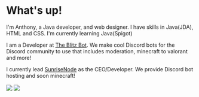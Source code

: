 <h1>What's up!</h1>
<p> I'm Anthony, a Java developer, and web designer. I have skills in Java(JDA), HTML and CSS. I'm currently learning Java(Spigot)

<p>I am a Developer at <a href="https://theblitzbot.com">The Blitz Bot</a>. We make cool Discord bots for the Discord community to use that includes moderation, minecraft to valorant and more! </p>

<p>I currently lead <a href="https://sunrisenode.live">SunriseNode</a> as the CEO/Developer. We provide Discord bot hosting and soon minecraft!</p>
  
<img align="center" src="https://github-readme-stats.vercel.app/api//?username=JTXOfficial&theme=gruvbox" />
<img align="center" src="https://github-readme-stats.vercel.app/api/top-langs/?username=JTXOfficial&theme=gruvbox" />




